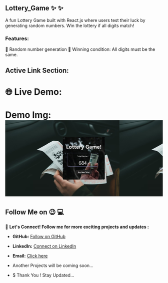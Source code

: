 ## Lottery_Game :sparkles: :sparkles:
 A fun Lottery Game built with React.js where users test their luck by generating random numbers. Win the lottery if all digits match!

### Features:
🎰 Random number generation
🎉 Winning condition: All digits must be the same.

## Active Link Section:

# 🌐 **Live Demo:**   <br />

# Demo Img: ![Image Alt](https://github.com/Nishikant4246/Lottery-Game-By-N/blob/main/Output%20Screenshot.png?raw=true)


## Follow Me on 😉  :computer:

🚀 **Let's Connect! Follow me for more exciting projects and updates :**

- **GitHub:**  [Follow on GitHub](https://github.com/Nishikant4246)
- **LinkedIn:** [Connect on LinkedIn](https://www.linkedin.com/in/nishikant-v-kshirsagar-483a2b259/)
- **Email:**  [Click here ](nishikantkshirsgar22@gmail.com)


- Another Projects will be coming soon...

- $ Thank You ! Stay Updated...
